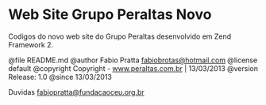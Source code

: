 Web Site Grupo Peraltas Novo
============================

Codigos do novo web site do Grupo Peraltas desenvolvido em Zend Framework 2.


 
@file           README.md
@author         Fabio Pratta <fabiobrotas@hotmail.com>
@license        default
@copyright      Copyright - www.peraltas.com.br | 13/03/2013
@version        Release: 1.0
@since 13/03/2013

Duvidas fabiopratta@fundacaoceu.org.br